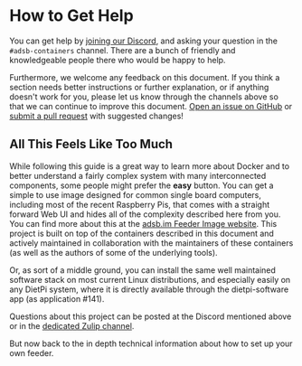 # How to Get Help

You can get help by [joining our Discord](https://discord.gg/sTf9uYF), and asking your question in the `#adsb-containers` channel. There are a bunch of friendly and knowledgeable people there who would be happy to help.

Furthermore, we welcome any feedback on this document. If you think a section needs better instructions or further explanation, or if anything doesn't work for you, please let us know through the channels above so that we can continue to improve this document. [Open an issue on GitHub](https://github.com/sdr-enthusiasts/gitbook-adsb-guide/issues) or [submit a pull request](https://github.com/sdr-enthusiasts/gitbook-adsb-guide/pulls) with suggested changes!

## All This Feels Like Too Much

While following this guide is a great way to learn more about Docker and to better understand a fairly complex system with many interconnected components, some people might prefer the __easy__ button. You can get a simple to use image designed for common single board computers, including most of the recent Raspberry Pis, that comes with a straight forward Web UI and hides all of the complexity described here from you. You can find more about this at the [adsb.im Feeder Image website](https://adsb.im/home). This project is built on top of the containers described in this document and actively maintained in collaboration with the maintainers of these containers (as well as the authors of some of the underlying tools).

Or, as sort of a middle ground, you can install the same well maintained software stack on most current Linux distributions, and especially easily on any DietPi system, where it is directly available through the dietpi-software app (as application #141).

Questions about this project can be posted at the Discord mentioned above or in the [dedicated Zulip channel](https://adsblol.zulipchat.com/#narrow/stream/391168-adsb-feeder-image).

But now back to the in depth technical information about how to set up your own feeder.
